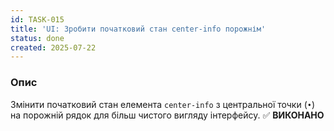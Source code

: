 ```yaml
---
id: TASK-015
title: 'UI: Зробити початковий стан center-info порожнім'
status: done
created: 2025-07-22
---
```


### Опис

Змінити початковий стан елемента `center-info` з центральної точки (`•`) на порожній рядок для більш чистого вигляду інтерфейсу. ✅ **ВИКОНАНО** 